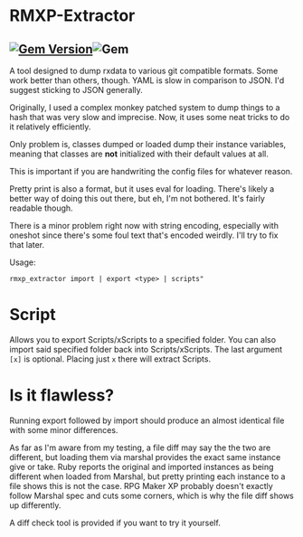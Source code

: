 # RMXP-Extractor
[![Gem Version](https://badge.fury.io/rb/rmxp_extractor.svg)](https://badge.fury.io/rb/rmxp_extractor)![Gem](https://img.shields.io/gem/dt/rmxp_extractor)
---

A tool designed to dump rxdata to various git compatible formats. Some work better than others, though.
YAML is slow in comparison to JSON. I'd suggest sticking to JSON generally.

Originally, I used a complex monkey patched system to dump things to a hash that was very slow and imprecise. 
Now, it uses some neat tricks to do it relatively efficiently. 

Only problem is, classes dumped or loaded dump their instance variables, meaning that classes are **not** initialized with their default values at all. 

This is important if you are handwriting the config files for whatever reason.

Pretty print is also a format, but it uses eval for loading. There's likely a better way of doing this out there, but eh, I'm not bothered.
It's fairly readable though.

There is a minor problem right now with string encoding, especially with oneshot since there's some foul text that's encoded weirdly. 
I'll try to fix that later.

Usage:

`rmxp_extractor import | export <type> | scripts"`
# Script

Allows you to export Scripts/xScripts to a specified folder. You can also import said specified folder back into Scripts/xScripts.
The last argument `[x]` is optional. Placing just `x` there will extract Scripts.

# Is it flawless?

Running export followed by import should produce an almost identical file with some minor differences.

As far as I'm aware from my testing, a file diff may say the the two are different, but loading them via marshal provides the exact same instance give or take.
Ruby reports the original and imported instances as being different when loaded from Marshal, but pretty printing each instance to a file shows this is not the case.
RPG Maker XP probably doesn't exactly follow Marshal spec and cuts some corners, which is why the file diff shows up differently.

A diff check tool is provided if you want to try it yourself.
